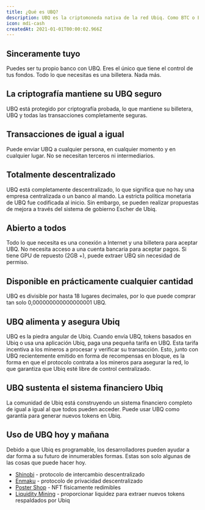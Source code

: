 ```yaml
---
title: ¿Qué es UBQ?
description: UBQ es la criptomoneda nativa de la red Ubiq. Como BTC o ETH, es escaso dinero digital.
icon: mdi-cash
createdAt: 2021-01-01T00:00:02.966Z
---
```


## Sinceramente tuyo

Puedes ser tu propio banco con UBQ. Eres el único que tiene el control de tus fondos. Todo lo que necesitas es una billetera. Nada más.

## La criptografía mantiene su UBQ seguro

UBQ está protegido por criptografía probada, lo que mantiene su billetera, UBQ y todas las transacciones completamente seguras.

## Transacciones de igual a igual

Puede enviar UBQ a cualquier persona, en cualquier momento y en cualquier lugar. No se necesitan terceros ni intermediarios.

## Totalmente descentralizado

UBQ está completamente descentralizado, lo que significa que no hay una empresa centralizada o un banco al mando. La estricta política monetaria de UBQ fue codificada al inicio. Sin embargo, se pueden realizar propuestas de mejora a través del sistema de gobierno Escher de Ubiq.

## Abierto a todos

Todo lo que necesita es una conexión a Internet y una billetera para aceptar UBQ. No necesita acceso a una cuenta bancaria para aceptar pagos. Si tiene GPU de repuesto (2GB +), puede extraer UBQ sin necesidad de permiso.

## Disponible en prácticamente cualquier cantidad

UBQ es divisible por hasta 18 lugares decimales, por lo que puede comprar tan solo 0,000000000000000001 UBQ.

## UBQ alimenta y asegura Ubiq

UBQ es la piedra angular de Ubiq. Cuando envía UBQ, tokens basados en Ubiq o usa una aplicación Ubiq, paga una pequeña tarifa en UBQ. Esta tarifa incentiva a los mineros a procesar y verificar su transacción. Esto, junto con UBQ recientemente emitido en forma de recompensas en bloque, es la forma en que el protocolo contrata a los mineros para asegurar la red, lo que garantiza que Ubiq esté libre de control centralizado.

## UBQ sustenta el sistema financiero Ubiq

La comunidad de Ubiq está construyendo un sistema financiero completo de igual a igual al que todos pueden acceder.
Puede usar UBQ como garantía para generar nuevos tokens en Ubiq.

## Uso de UBQ hoy y mañana

Debido a que Ubiq es programable, los desarrolladores pueden ayudar a dar forma a su futuro de innumerables formas. Estas son solo algunas de las cosas que puede hacer hoy.

* [Shinobi](https://shinobi-info.ubiq.ninja) - protocolo de intercambio descentralizado
* [Enmaku](https://ubiq.enamaku.io) - protocolo de privacidad descentralizado
* [Poster Shop](https://poster.ubiqsmart.com/) - NFT físicamente redimibles
* [Liquidity Mining](https://tge1.ubiqsmart.com/) - proporcionar liquidez para extraer nuevos tokens respaldados por Ubiq
